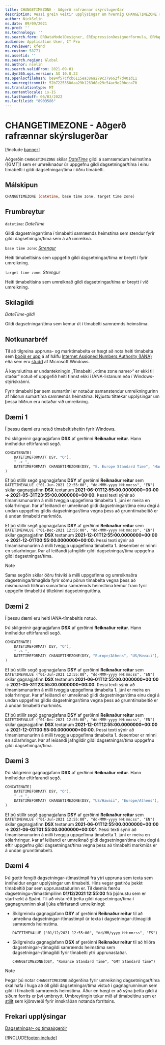 ```yaml
---
title: CHANGETIMEZONE - Aðgerð rafrænnar skýrslugerðar
description: Þessi grein veitir upplýsingar um hvernig CHANGETIMEZONE rafræn skýrslugerð (ER) aðgerðin er notuð.
author: NickSelin
ms.date: 09/09/2021
ms.prod: ''
ms.technology: ''
ms.search.form: ERDataModelDesigner, ERExpressionDesignerFormula, ERMappedFormatDesigner, ERModelMappingDesigner
audience: Application User, IT Pro
ms.reviewer: kfend
ms.custom: 58771
ms.assetid: ''
ms.search.region: Global
ms.author: nselin
ms.search.validFrom: 2021-09-01
ms.dyn365.ops.version: AX 10.0.23
ms.openlocfilehash: be94f57cfcb6115ea386a279c379662f7d401d11
ms.sourcegitcommit: 52b7225350daa29b1263d8e29c54ac9e20bcca70
ms.translationtype: MT
ms.contentlocale: is-IS
ms.lasthandoff: 06/03/2022
ms.locfileid: "8903586"
---
```

# <a name="changetimezone-er-function"></a>CHANGETIMEZONE - Aðgerð rafrænnar skýrslugerðar

[!include [banner](../includes/banner.md)]

Aðgerðin `CHANGETIMEZONE` skilar *[DateTime](er-formula-supported-data-types-primitive.md#datetime)* gildi á samræmdum heimstíma (\[GMT\]) sem er umreiknaður úr uppgefnu gildi dagsetningar/tíma í einu tímabelti í gildi dagsetningar/tíma í öðru tímabelti.

## <a name="syntax"></a>Málskipun

```vb
CHANGETIMEZONE (datetime, base time zone, target time zone)
```

## <a name="arguments"></a>Frumbreytur

`datetime`: *DateTime*

Gildi dagsetningar/tíma í tímabelti samræmds heimstíma sem stendur fyrir gildi dagsetningar/tíma sem á að umreikna.

`base time zone`: *[Strengur](er-formula-supported-data-types-primitive.md#string)*

Heiti tímabeltisins sem uppgefið gildi dagsetningar/tíma er breytt í fyrir umreikning.

`target time zone`: *Strengur*

Heiti tímabeltisins sem umreiknað gildi dagsetningar/tíma er breytt í við umreikning.

## <a name="return-values"></a>Skilagildi

*DateTime-gildi*

Gildi dagsetningar/tíma sem kemur út í tímabelti samræmds heimstíma.

## <a name="usage-notes"></a>Notkunarbréf

Til að tilgreina uppruna- og marktímabelta er hægt að nota heiti tímabelta sem [boðið er upp](https://data.iana.org/time-zones/releases/) á af hálfu [Internet Assigned Numbers Authority (IANA)](https://www.iana.org/) eða sem eru [studd](/windows-hardware/manufacture/desktop/default-time-zones) af Microsoft Windows.

Á keyrslutíma er undantekningin „Tímabelti „\<time zone name\>“ er ekki til staðar“ notuð ef uppgefið heiti finnst ekki í IANA-listanum eða í Windows-stýriskránni.

Fyrir tímabelti þar sem sumartími er notaður samanstendur umreikningurinn af hliðrun sumartíma samræmds heimstíma. Nýjustu tiltækar upplýsingar um þessa hliðrun eru notaðar við umreikning.

## <a name="example-1"></a>Dæmi 1

Í þessu dæmi eru notuð tímabeltisheitin fyrir Windows.

Þú skilgreinir gagnagjafann **DSX** af gerðinni **Reiknaður reitur**. Hann inniheldur eftirfarandi segð.

```vb
CONCATENATE(
    DATETIMEFORMAT( DSY, "O"), 
    " -> ", 
    DATETIMEFORMAT( CHANGETIMEZONE(DSY, "E. Europe Standard Time", "Hawaiian Standard Time"), "O")
)
```

Ef þú stillir segð gagnagjafans **DSY** af gerðinni **Reiknaður reitur** sem `DATETIMEVALUE ("01-Jun-2021 12:55:00", "dd-MMM-yyyy HH:mm:ss", "EN")` skilar gagnagjafinn **DSX** textanum **2021-06-01T12:55:00.0000000+00:00 -> 2021-05-31T23:55:00.0000000+00:00**. Þessi texti sýnir að tímamismunurinn á milli tveggja uppgefinna tímabelta 1. júní er meira en sólarhringur. Þar af leiðandi er umreiknað gildi dagsetningar/tíma einu degi á undan uppgefins gildis dagsetningar/tíma vegna þess að grunntímabeltið er á undan tímabelti markmiðs.

Ef þú stillir segð gagnagjafans **DSY** af gerðinni **Reiknaður reitur** sem `DATETIMEVALUE ("01-Dec-2021 12:55:00", "dd-MMM-yyyy HH:mm:ss", "EN")` skilar gagnagjafinn **DSX** textanum **2021-12-01T12:55:00.0000000+00:00 -> 2021-12-01T00:55:00.0000000+00:00**. Þessi texti sýnir að tímamismunurinn á milli tveggja uppgefinna tímabelta 1. desember er minni en sólarhringur. Þar af leiðandi jafngildir gildi dagsetningar/tíma uppgefnu gildi dagsetningar/tíma.

> [!NOTE]
> Sama segðin skilar öðru fráviki á milli uppgefinna og umreiknaðra dagsetninga/tímagilda fyrir sömu pörun tímabelta vegna þess að mismunandi hliðrun sumartíma samræmds heimstíma kemur fram fyrir uppgefin tímabelti á tiltekinni dagsetningu/tíma.

## <a name="example-2"></a>Dæmi 2

Í þessu dæmi eru heiti IANA-tímabeltis notuð.

Þú skilgreinir gagnagjafann **DSX** af gerðinni **Reiknaður reitur**. Hann inniheldur eftirfarandi segð.

```vb
CONCATENATE(
    DATETIMEFORMAT( DSY, "O"), 
    " -> ", 
    DATETIMEFORMAT( CHANGETIMEZONE(DSY, "Europe/Athens", "US/Hawaii"), "O")
)
```

Ef þú stillir segð gagnagjafans **DSY** af gerðinni **Reiknaður reitur** sem `DATETIMEVALUE ("01-Jun-2021 12:55:00", "dd-MMM-yyyy HH:mm:ss", "EN")` skilar gagnagjafinn **DSX** textanum **2021-06-01T12:55:00.0000000+00:00 -> 2021-05-31T23:55:00.0000000+00:00**. Þessi texti sýnir að tímamismunurinn á milli tveggja uppgefinna tímabelta 1. júní er meira en sólarhringur. Þar af leiðandi er umreiknað gildi dagsetningar/tíma einu degi á undan uppgefins gildis dagsetningar/tíma vegna þess að grunntímabeltið er á undan tímabelti markmiðs.

Ef þú stillir segð gagnagjafans **DSY** af gerðinni **Reiknaður reitur** sem `DATETIMEVALUE ("01-Dec-2021 12:55:00", "dd-MMM-yyyy HH:mm:ss", "EN")` skilar gagnagjafinn **DSX** textanum **2021-12-01T12:55:00.0000000+00:00 -> 2021-12-01T00:55:00.0000000+00:00**. Þessi texti sýnir að tímamismunurinn á milli tveggja uppgefinna tímabelta 1. desember er minni en sólarhringur. Þar af leiðandi jafngildir gildi dagsetningar/tíma uppgefnu gildi dagsetningar/tíma.

## <a name="example-3"></a>Dæmi 3

Þú skilgreinir gagnagjafann **DSX** af gerðinni **Reiknaður reitur**. Hann inniheldur eftirfarandi segð.

```vb
CONCATENATE(
    DATETIMEFORMAT( DSY, "O"), 
    " -> ", 
    DATETIMEFORMAT( CHANGETIMEZONE(DSY, "US/Hawaii", "Europe/Athens"), "O")
)
```

Ef þú stillir segð gagnagjafans **DSY** af gerðinni **Reiknaður reitur** sem `DATETIMEVALUE ("01-Jun-2021 12:55:00", "dd-MMM-yyyy HH:mm:ss", "EN")` skilar gagnagjafinn **DSX** textanum **2021-06-01T12:55:00.0000000+00:00 -> 2021-06-02T01:55:00.0000000+00:00'**. Þessi texti sýnir að tímamismunurinn á milli tveggja uppgefinna tímabelta 1. júní er meira en sólarhringur. Þar af leiðandi er umreiknað gildi dagsetningar/tíma einu degi á eftir uppgefnu gildi dagsetningar/tíma vegna þess að tímabelti markmiðs er á undan grunntímabelti.

## <a name="example-4"></a>Dæmi 4

Þú gætir fengið dagsetningar-/tímastimpil frá ytri uppruna sem texta sem inniheldur engar upplýsingar um tímabelti. Hins vegar gætirðu þekkt tímabeltið þar sem upprunastaðurinn er. Til dæmis færðu dagsetningu-/tímastimpilinn **01/12/2021 12:55:00** frá þjónustu sem er starfrækt á Spáni. Til að vista rétt þetta gildi dagsetningar/tíma í gagnagrunninn skal ljúka eftirfarandi umreikningi:

- Skilgreindu gagnagjafann **DSY** af gerðinni **Reiknaður reitur** til að umreikna dagsetningar-/tímastimpil úr texta í dagsetningar-/tímagildi samræmds heimstíma.

    `DATETIMEVALUE ("01/12/2021 12:55:00", "dd/MM/yyyy HH:mm:ss", "ES")`

- Skilgreindu gagnagjafann **DSX** af gerðinni **Reiknaður reitur** til að hliðra dagsetningar-/tímagildi samræmds heimstíma sem dagsetningar-/tímagildi fyrir tímabelti ytri upprunastaðar.

    `CHANGETIMEZONE(DSY, "Romance Standard Time", "GMT Standard Time")`

> [!NOTE]
> Þegar þú notar `CHANGETIMEZONE` aðgerðina fyrir umreikning dagsetningar/tíma skal hafa í huga að öll gildi dagsetningar/tíma vistuð í gagnagrunninum sem gildi í tímabelti samræmds heimstíma. Áður en hægt er að sýna þetta gildi á síðum forrits er því umbreytt. Umbreytingin tekur mið af tímabeltinu sem er [stillt](../../fin-ops/organization-administration/tasks/set-users-preferred-time-zone.md) sem kjörsvæði fyrir innskráðan notanda forritsins.

## <a name="additional-resources"></a>Frekari upplýsingar

[Dagsetningar- og tímaaðgerðir](er-functions-category-datetime.md)

[!INCLUDE[footer-include](../../../includes/footer-banner.md)]
